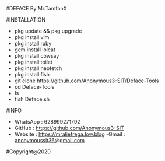 #DEFACE By Mr.TamfanX


#INSTALLATION
- pkg update && pkg upgrade
- pkg install vim
- pkg install ruby
- gem install lolcat
- pkg install cowsay
- pkg install toilet
- pkg install neofetch
- pkg install fish
- git clone https://github.com/Anonymous3-SIT/Deface-Tools
- cd Deface-Tools
- ls
- fish Deface.sh

#INFO
- WhatsApp : 628999271792
- GitHub   : https://github.com/Anonymous3-SIT
- Website  : https://mraliefrega.low.blog
-Gmail     : anonymoussit36@gmail.com


#Copyright@2020
